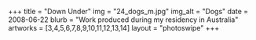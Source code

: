 +++
title = "Down Under"
img = "24_dogs_m.jpg"
img_alt = "Dogs"
date = 2008-06-22
blurb = "Work produced during my residency in Australia"
artworks = [3,4,5,6,7,8,9,10,11,12,13,14]
layout = "photoswipe"
+++

